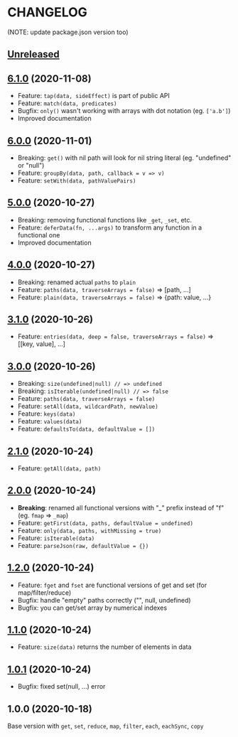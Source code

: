 # CHANGELOG

(NOTE: update package.json version too)

## [Unreleased](https://github.com/warang580/datamix/compare/master...develop)

## [6.1.0](https://github.com/warang580/datamix/compare/6.0.0...6.1.0) (2020-11-08)

- Feature: `tap(data, sideEffect)` is part of public API
- Feature: `match(data, predicates)`
- Bugfix: `only()` wasn't working with arrays with dot notation (eg. `['a.b']`)
- Improved documentation

## [6.0.0](https://github.com/warang580/datamix/compare/5.0.0...6.0.0) (2020-11-01)

- Breaking: `get()` with nil path will look for nil string literal (eg. "undefined" or "null")
- Feature: `groupBy(data, path, callback = v => v)`
- Feature: `setWith(data, pathValuePairs)`

## [5.0.0](https://github.com/warang580/datamix/compare/4.0.0...5.0.0) (2020-10-27)

- Breaking: removing functional functions like `_get`, `_set`, etc.
- Feature: `deferData(fn, ...args)` to transform any function in a functional one
- Improved documentation

## [4.0.0](https://github.com/warang580/datamix/compare/3.1.0...4.0.0) (2020-10-27)

- Breaking: renamed actual `paths` to `plain`
- Feature: `paths(data, traverseArrays = false)` => [path, ...]
- Feature: `plain(data, traverseArrays = false)` => {path: value, ...}

## [3.1.0](https://github.com/warang580/datamix/compare/3.0.0...3.1.0) (2020-10-26)

- Feature: `entries(data, deep = false, traverseArrays = false)` => [[key, value], ...]

## [3.0.0](https://github.com/warang580/datamix/compare/2.1.0...3.0.0) (2020-10-26)

- Breaking: `size(undefined|null) // => undefined`
- Breaking: `isIterable(undefined|null) // => false`
- Feature: `paths(data, traverseArrays = false)`
- Feature: `setAll(data, wildcardPath, newValue)`
- Feature: `keys(data)`
- Feature: `values(data)`
- Feature: `defaultsTo(data, defaultValue = [])`

## [2.1.0](https://github.com/warang580/datamix/compare/2.0.0...2.1.0) (2020-10-24)

- Feature: `getAll(data, path)`

## [2.0.0](https://github.com/warang580/datamix/compare/1.2.0...2.0.0) (2020-10-24)

- **Breaking**: renamed all functional versions with "_" prefix instead of "f" (eg. `fmap` => `_map`)
- Feature: `getFirst(data, paths, defaultValue = undefined)`
- Feature: `only(data, paths, withMissing = true)`
- Feature: `isIterable(data)`
- Feature: `parseJson(raw, defaultValue = {})`

## [1.2.0](https://github.com/warang580/datamix/compare/1.1.0...1.2.0) (2020-10-24)

- Feature: `fget` and `fset` are functional versions of get and set (for map/filter/reduce)
- Bugfix: handle "empty" paths correctly ("", null, undefined)
- Bugfix: you can get/set array by numerical indexes

## [1.1.0](https://github.com/warang580/datamix/compare/1.0.1...1.1.0) (2020-10-24)

- Feature: `size(data)` returns the number of elements in data

## [1.0.1](https://github.com/warang580/datamix/compare/v1.0.0...1.0.1) (2020-10-24)

- Bugfix: fixed set(null, ...) error

## 1.0.0 (2020-10-18)

Base version with `get`, `set`, `reduce`, `map`, `filter`, `each`, `eachSync`, `copy`
